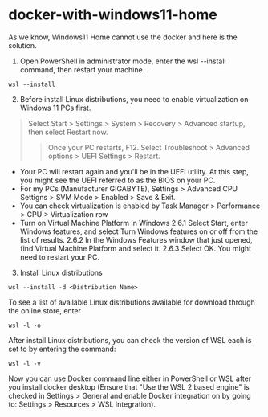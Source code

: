 # docker-with-windows11-home
As we know, Windows11 Home cannot use the docker and here is the solution.

1. Open PowerShell in administrator mode, enter the wsl --install command, then restart your machine.
```console
wsl --install
```

2. Before install Linux distributions, you need to enable virtualization on Windows 11 PCs first.
> Select Start > Settings > System > Recovery > Advanced startup, then select Restart now.
>> Once your PC restarts, F12. Select Troubleshoot > Advanced options > UEFI Settings > Restart.
- Your PC will restart again and you'll be in the UEFI utility. At this step, you might see the UEFI   referred to as the BIOS on your PC.
- For my PCs (Manufacturer GIGABYTE), Settings > Advanced CPU Settigns > SVM Mode > Enabled > Save & Exit.
- You can check virtualization is enabled by Task Manager > Performance > CPU > Virtualization row
- Turn on Virtual Machine Platform in Windows
2.6.1  Select Start, enter Windows features, and select Turn Windows features on or off from the list of results.
2.6.2 In the Windows Features window that just opened, find Virtual Machine Platform and select it.
2.6.3 Select OK. You might need to restart your PC.

3. Install Linux distributions
```console
wsl --install -d <Distribution Name>
```
To see a list of available Linux distributions available for download through the online store, enter
```console
wsl -l -o
```

After install Linux distributions, you can check the version of WSL each is set to by entering the command:
```console
wsl -l -v
```

Now you can use Docker command line either in PowerShell or WSL after you install docker desktop (Ensure that "Use the WSL 2 based engine" is checked in Settings > General and enable Docker integration on by going to: Settings > Resources > WSL Integration).